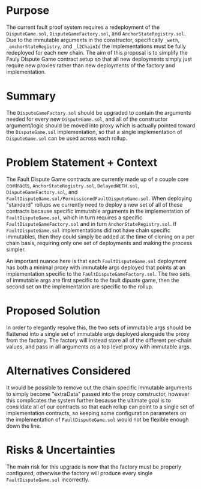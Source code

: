 # Purpose

The current fault proof system requires a redeployment of the `DisputeGame.sol`, `DisputeGameFactory.sol`, and `AnchorStateRegistry.sol`. Due to the immutable arguments in the constructor, specifically `_weth`, `_anchorStateRegistry`, and `_l2ChainId` the implementations must be fully redeployed for each new chain. The aim of this proposal is to simplify the Fauly Dispute Game contract setup so that all new deployments simply just require new proxies rather than new deployments of the factory and implementation.

# Summary

The `DisputeGameFactory.sol` should be upgraded to contain the arguments needed for every new `DisputeGame.sol`, and all of the constructor argument/logic should be moved into proxy which is actually pointed toward the `DisputeGame.sol` implementation, so that a single implementation of `DisputeGame.sol` can be used across each rollup.

# Problem Statement + Context

The Fault Dispute Game contracts are currently made up of a couple core contracts, `AnchorStateRegistry.sol`, `DelayedWETH.sol`, `DisputeGameFactory.sol`, and `FaultDisputeGame.sol/PermissionedFaultDisputeGame.sol`. When deploying "standard" rollups we currently need to deploy a new set of all of these contracts because specific immutable arguments in the implementation of `FaultDisputeGame.sol`, which in turn requires a specific `FaultDisputeGameFactory.sol` and in turn `AnchorStateRegistry.sol`. If `FaultDisputeGame.sol` implementations did not have chain specific immutables, then they could simply be added at the time of cloning on a per chain basis, requiring only one set of deployments and making the process simpler.

An important nuance here is that each `FaultDisputeGame.sol` deployment has both a minimal proxy with immutable args deployed that points at an implementation specific to the `FaultDisputeGameFactory.sol`. The two sets of immutable args are first specific to the fault dipuste game, then the second set on the implementation are specific to the rollup.
 
# Proposed Solution

In order to elegantly resolve this, the two sets of immutable args should be flattened into a single set of immutable args deployed alongside the proxy from the factory. The factory will instead store all of the different per-chain values, and pass in all arguments as a top level proxy with immutable args.

# Alternatives Considered

It would be possible to remove out the chain specific immutable arguments to simply become "extraData" passed into the proxy constructor, however this complicates the system further because the ultimate goal is to consildate all of our contracts so that each rollup can point to a single set of implementation contracts, so keeping some configuration parameters on the implementation of `FaultDisputeGame.sol` would not be flexible enough down the line.

# Risks & Uncertainties

The main risk for this upgrade is now that the factory must be properly configured, otherwise the factory will produce every single `FaultDisputeGame.sol` incorrectly.
